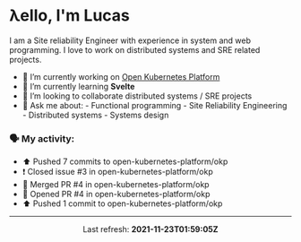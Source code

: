 # λello, I'm Lucas

I am a Site reliability Engineer with experience in system and web programming. I love to work on distributed systems and SRE related projects.

- 🔭 I’m currently working on [Open Kubernetes Platform](https://github.com/open-kubernetes-platform/okp)
- 🌱 I’m currently learning **Svelte**
- 👯 I’m looking to collaborate distributed systems / SRE projects
- 💬 Ask me about:
      - Functional programming
      - Site Reliability Engineering
      - Distributed systems
      - Systems design

### 🗣 My activity:

* ⬆️ Pushed 7 commits to open-kubernetes-platform/okp
* ❗️ Closed issue #3 in open-kubernetes-platform/okp
* 🎉 Merged PR #4 in open-kubernetes-platform/okp
* 💪 Opened PR #4 in open-kubernetes-platform/okp
* ⬆️ Pushed 1 commit to open-kubernetes-platform/okp
---

<p align="center">
  Last refresh: 
  <b>2021-11-23T01:59:05Z</b>
</p>
